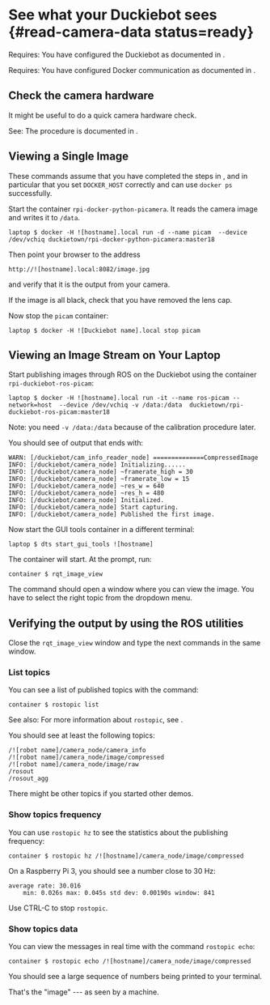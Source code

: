 # See what your Duckiebot sees {#read-camera-data status=ready}


<div class='requirements' markdown='1'>

Requires: You have configured the Duckiebot as documented in [](#setup-duckiebot).

Requires: You have configured Docker communication as documented in [](#docker-setup).

</div>


## Check the camera hardware

It might be useful to do a quick camera hardware check.

See: The procedure is documented in [](#howto-mount-camera).


## Viewing a Single Image


These commands assume that you have completed the steps in [](#docker-setup),
and in particular that you set `DOCKER_HOST` correctly and can use `docker ps` successfully.

Start the container `rpi-docker-python-picamera`. It reads the camera
image and writes it to `/data`.

    laptop $ docker -H ![hostname].local run -d --name picam  --device /dev/vchiq duckietown/rpi-docker-python-picamera:master18

Then point your browser to the address

    http://![hostname].local:8082/image.jpg

and verify that it is the output from your camera.

If the image is all black, check that you have removed the lens cap.


Now stop the `picam` container:

    laptop $ docker -H ![Duckiebot name].local stop picam



## Viewing an Image Stream on Your Laptop

Start publishing images through ROS on the Duckiebot using
the container `rpi-duckiebot-ros-picam`:


    laptop $ docker -H ![hostname].local run -it --name ros-picam --network=host  --device /dev/vchiq -v /data:/data  duckietown/rpi-duckiebot-ros-picam:master18 


Note: you need `-v /data:/data` because of the calibration procedure later.

You should see of output that ends with:

    WARN: [/duckiebot/cam_info_reader_node] ==============CompressedImage
    INFO: [/duckiebot/camera_node] Initializing......
    INFO: [/duckiebot/camera_node] ~framerate_high = 30
    INFO: [/duckiebot/camera_node] ~framerate_low = 15
    INFO: [/duckiebot/camera_node] ~res_w = 640
    INFO: [/duckiebot/camera_node] ~res_h = 480
    INFO: [/duckiebot/camera_node] Initialized.
    INFO: [/duckiebot/camera_node] Start capturing.
    INFO: [/duckiebot/camera_node] Published the first image.


Now start the GUI tools container in a different terminal:


    laptop $ dts start_gui_tools ![hostname]


The container will start. At the prompt, run:


    container $ rqt_image_view


The command should open a window where you can view the image.
You have to select the right topic from the dropdown menu.

## Verifying the output by using the ROS utilities

Close the `rqt_image_view` window and type the next commands in the same
window.


### List topics

You can see a list of published topics with the command:

    container $ rostopic list

See also: For more information about `rostopic`, see [](+software_reference#rostopic).

You should see at least the following topics:

    /![robot name]/camera_node/camera_info
    /![robot name]/camera_node/image/compressed
    /![robot name]/camera_node/image/raw
    /rosout
    /rosout_agg

There might be other topics if you started other demos.

### Show topics frequency

You can use `rostopic hz` to see the statistics about the publishing frequency:

    container $ rostopic hz /![hostname]/camera_node/image/compressed

On a Raspberry Pi 3, you should see a number close to 30 Hz:

    average rate: 30.016
        min: 0.026s max: 0.045s std dev: 0.00190s window: 841

Use CTRL-C to stop `rostopic`.

### Show topics data

You can view the messages in real time with the command `rostopic echo`:

    container $ rostopic echo /![hostname]/camera_node/image/compressed

You should see a large sequence of numbers being printed to your terminal.

That's the "image" --- as seen by a machine.
